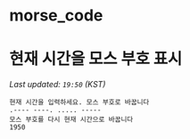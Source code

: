 # morse_code
# 현재 시간을 모스 부호 표시
<!-- MORSE_TIME_START -->
_Last updated: `19:50` (KST)_

```
현재 시간을 입력하세요. 모스 부호로 바꿉니다
.---- ----. ..... -----
모스 부호를 다시 현재 시간으로 바꿉니다
1950
```
<!-- MORSE_TIME_END -->
